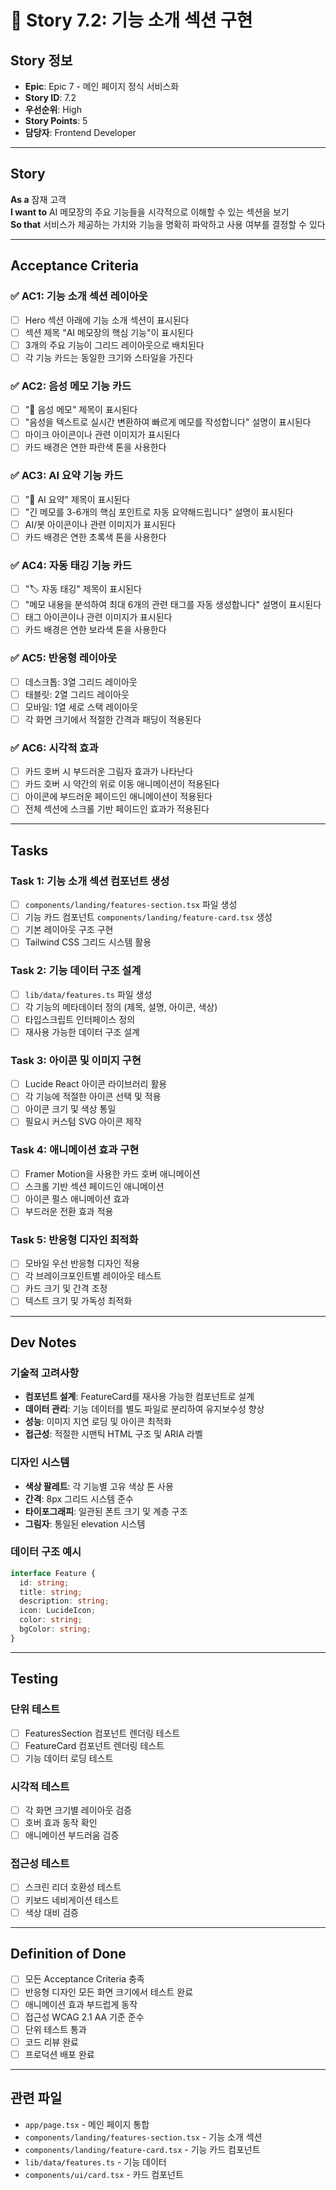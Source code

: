 # 📝 Story 7.2: 기능 소개 섹션 구현

## Story 정보
- **Epic**: Epic 7 - 메인 페이지 정식 서비스화
- **Story ID**: 7.2
- **우선순위**: High
- **Story Points**: 5
- **담당자**: Frontend Developer

---

## Story

**As a** 잠재 고객  
**I want to** AI 메모장의 주요 기능들을 시각적으로 이해할 수 있는 섹션을 보기  
**So that** 서비스가 제공하는 가치와 기능을 명확히 파악하고 사용 여부를 결정할 수 있다

---

## Acceptance Criteria

### ✅ AC1: 기능 소개 섹션 레이아웃
- [ ] Hero 섹션 아래에 기능 소개 섹션이 표시된다
- [ ] 섹션 제목 "AI 메모장의 핵심 기능"이 표시된다
- [ ] 3개의 주요 기능이 그리드 레이아웃으로 배치된다
- [ ] 각 기능 카드는 동일한 크기와 스타일을 가진다

### ✅ AC2: 음성 메모 기능 카드
- [ ] "🎤 음성 메모" 제목이 표시된다
- [ ] "음성을 텍스트로 실시간 변환하여 빠르게 메모를 작성합니다" 설명이 표시된다
- [ ] 마이크 아이콘이나 관련 이미지가 표시된다
- [ ] 카드 배경은 연한 파란색 톤을 사용한다

### ✅ AC3: AI 요약 기능 카드
- [ ] "🤖 AI 요약" 제목이 표시된다
- [ ] "긴 메모를 3-6개의 핵심 포인트로 자동 요약해드립니다" 설명이 표시된다
- [ ] AI/봇 아이콘이나 관련 이미지가 표시된다
- [ ] 카드 배경은 연한 초록색 톤을 사용한다

### ✅ AC4: 자동 태깅 기능 카드
- [ ] "🏷️ 자동 태깅" 제목이 표시된다
- [ ] "메모 내용을 분석하여 최대 6개의 관련 태그를 자동 생성합니다" 설명이 표시된다
- [ ] 태그 아이콘이나 관련 이미지가 표시된다
- [ ] 카드 배경은 연한 보라색 톤을 사용한다

### ✅ AC5: 반응형 레이아웃
- [ ] 데스크톱: 3열 그리드 레이아웃
- [ ] 태블릿: 2열 그리드 레이아웃
- [ ] 모바일: 1열 세로 스택 레이아웃
- [ ] 각 화면 크기에서 적절한 간격과 패딩이 적용된다

### ✅ AC6: 시각적 효과
- [ ] 카드 호버 시 부드러운 그림자 효과가 나타난다
- [ ] 카드 호버 시 약간의 위로 이동 애니메이션이 적용된다
- [ ] 아이콘에 부드러운 페이드인 애니메이션이 적용된다
- [ ] 전체 섹션에 스크롤 기반 페이드인 효과가 적용된다

---

## Tasks

### Task 1: 기능 소개 섹션 컴포넌트 생성
- [ ] `components/landing/features-section.tsx` 파일 생성
- [ ] 기능 카드 컴포넌트 `components/landing/feature-card.tsx` 생성
- [ ] 기본 레이아웃 구조 구현
- [ ] Tailwind CSS 그리드 시스템 활용

### Task 2: 기능 데이터 구조 설계
- [ ] `lib/data/features.ts` 파일 생성
- [ ] 각 기능의 메타데이터 정의 (제목, 설명, 아이콘, 색상)
- [ ] 타입스크립트 인터페이스 정의
- [ ] 재사용 가능한 데이터 구조 설계

### Task 3: 아이콘 및 이미지 구현
- [ ] Lucide React 아이콘 라이브러리 활용
- [ ] 각 기능에 적절한 아이콘 선택 및 적용
- [ ] 아이콘 크기 및 색상 통일
- [ ] 필요시 커스텀 SVG 아이콘 제작

### Task 4: 애니메이션 효과 구현
- [ ] Framer Motion을 사용한 카드 호버 애니메이션
- [ ] 스크롤 기반 섹션 페이드인 애니메이션
- [ ] 아이콘 펄스 애니메이션 효과
- [ ] 부드러운 전환 효과 적용

### Task 5: 반응형 디자인 최적화
- [ ] 모바일 우선 반응형 디자인 적용
- [ ] 각 브레이크포인트별 레이아웃 테스트
- [ ] 카드 크기 및 간격 조정
- [ ] 텍스트 크기 및 가독성 최적화

---

## Dev Notes

### 기술적 고려사항
- **컴포넌트 설계**: FeatureCard를 재사용 가능한 컴포넌트로 설계
- **데이터 관리**: 기능 데이터를 별도 파일로 분리하여 유지보수성 향상
- **성능**: 이미지 지연 로딩 및 아이콘 최적화
- **접근성**: 적절한 시맨틱 HTML 구조 및 ARIA 라벨

### 디자인 시스템
- **색상 팔레트**: 각 기능별 고유 색상 톤 사용
- **간격**: 8px 그리드 시스템 준수
- **타이포그래피**: 일관된 폰트 크기 및 계층 구조
- **그림자**: 통일된 elevation 시스템

### 데이터 구조 예시
```typescript
interface Feature {
  id: string;
  title: string;
  description: string;
  icon: LucideIcon;
  color: string;
  bgColor: string;
}
```

---

## Testing

### 단위 테스트
- [ ] FeaturesSection 컴포넌트 렌더링 테스트
- [ ] FeatureCard 컴포넌트 렌더링 테스트
- [ ] 기능 데이터 로딩 테스트

### 시각적 테스트
- [ ] 각 화면 크기별 레이아웃 검증
- [ ] 호버 효과 동작 확인
- [ ] 애니메이션 부드러움 검증

### 접근성 테스트
- [ ] 스크린 리더 호환성 테스트
- [ ] 키보드 네비게이션 테스트
- [ ] 색상 대비 검증

---

## Definition of Done

- [ ] 모든 Acceptance Criteria 충족
- [ ] 반응형 디자인 모든 화면 크기에서 테스트 완료
- [ ] 애니메이션 효과 부드럽게 동작
- [ ] 접근성 WCAG 2.1 AA 기준 준수
- [ ] 단위 테스트 통과
- [ ] 코드 리뷰 완료
- [ ] 프로덕션 배포 완료

---

## 관련 파일
- `app/page.tsx` - 메인 페이지 통합
- `components/landing/features-section.tsx` - 기능 소개 섹션
- `components/landing/feature-card.tsx` - 기능 카드 컴포넌트
- `lib/data/features.ts` - 기능 데이터
- `components/ui/card.tsx` - 카드 컴포넌트
